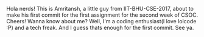 Hola nerds!
This is Amritansh, a little guy from IIT-BHU-CSE-2017, about to make his first commit for the first assignment for the second week of CSOC. Cheers!
Wanna know about me?
Well, I'm a coding enthusiast(I love lolcode :P) and a tech freak. And I guess thats enough for the first commit. See ya.
